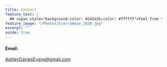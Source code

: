 ```yaml
---
title: Contact
feature_text: |
  ## <span style="background-color: #242e2b;color: #ffffff">Feel free to reach out to me!</span>
feature_image: "/Photos/SierraWave_2020.jpg"
excerpt: ""
aside: true
---
```


#### Email: 
<a>AshleyDaviesEvans@gmail.com</a>
